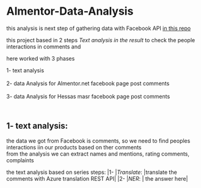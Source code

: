# Almentor-Data-Analysis

this analysis is next step of gathering data with Facebook API [in this repo](https://github.com/HossamAbdelraof/Facebook)

this project based in 2 steps  *Text  analysis in the result* to check the people interactions in comments  and 
 
here worked with 3 phases 

1- text analysis <br /><br />
2- data Analysis for Almentor.net facebook page post comments<br /><br />
3- data Analysis for Hessas masr facebook page post comments<br /><br />

#
## 1- text analysis:
the data we got from Facebook is comments, so we need to find peoples interactions iin our products based on ther comments<br>
from the analysis we can extract names and mentions, rating comments, complaints

the text analysis based on series steps:
|1- |*Translate*: |translate the comments with Azure translation REST API|
|2- |_NER_: | the answer here|
